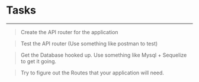 # Tasks

---

> Create the API router for the application

> Test the API router (Use something like postman to test)

> Get the Database hooked up. Use something like Mysql + Sequelize to get it going.

> Try to figure out the Routes that your application will need. 

